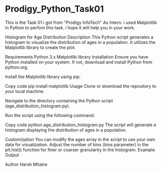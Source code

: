 # Prodigy_Python_Task01
This is the Task 01 i got from "Prodigy InfoTech" As Intern. i used Matplotlib in Python to perfom this task. i hope it will help you in your work.

Histogram for Age Distribution
Description
This Python script generates a histogram to visualize the distribution of ages in a population. It utilizes the Matplotlib library to create the plot.

Requirements
Python 3.x
Matplotlib library
Installation
Ensure you have Python installed on your system. If not, download and install Python from python.org.

Install the Matplotlib library using pip:

Copy code
pip install matplotlib
Usage
Clone or download the repository to your local machine.

Navigate to the directory containing the Python script (age_distribution_histogram.py).

Run the script using the following command:

Copy code
python age_distribution_histogram.py
The script will generate a histogram displaying the distribution of ages in a population.

Customization
You can modify the ages array in the script to use your own data for visualization.
Adjust the number of bins (bins parameter) in the plt.hist() function for finer or coarser granularity in the histogram.
Example Output

Author
Harsh Mhatre
